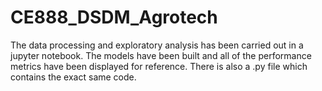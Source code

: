 # CE888_DSDM_Agrotech

The data processing and exploratory analysis has been carried out in a jupyter notebook. The models have been built and all of the performance metrics have been displayed for reference. There is also a .py file which contains the exact same code.
